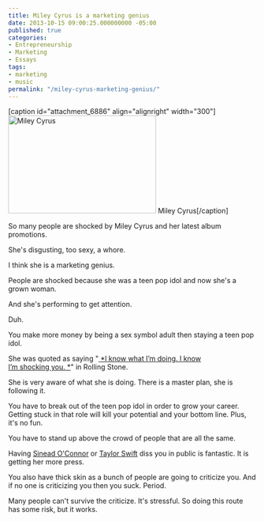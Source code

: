 ```yaml
---
title: Miley Cyrus is a marketing genius
date: 2013-10-15 09:00:25.000000000 -05:00
published: true
categories:
- Entrepreneurship
- Marketing
- Essays
tags:
- marketing
- music
permalink: "/miley-cyrus-marketing-genius/"
---
```

[caption id="attachment_6886" align="alignright" width="300"]<img class="size-medium wp-image-6886" alt="Miley Cyrus" src="{{ site.baseurl }}/posts/2013/10/miley-cyrus-we-cant-stop-1-650-430-300x198.jpg" width="300" height="198" /> Miley Cyrus[/caption]

So many people are shocked by Miley Cyrus and her latest album promotions.

She's disgusting, too sexy, a whore.

I think she is a marketing genius.

People are shocked because she was a teen pop idol and now she's a grown woman.

And she's performing to get attention.

Duh.

You make more money by being a sex symbol adult then staying a teen pop idol.

She was quoted as saying "<a href="http://www.rollingstone.com/music/news/miley-cyrus-on-why-she-loves-weed-went-wild-at-the-vmas-and-much-more-20130927" target="_blank"> *I know what I’m doing. I know I’m shocking you. *</a>" in Rolling Stone.

She is very aware of what she is doing. There is a master plan, she is following it.

You have to break out of the teen pop idol in order to grow your career. Getting stuck in that role will kill your potential and your bottom line. Plus, it's no fun.

You have to stand up above the crowd of people that are all the same.

Having <a href="http://www.eonline.com/news/467816/sinead-o-connor-slams-miley-cyrus-in-fourth-letter-to-pop-star" target="_blank">Sinead O'Connor</a> or <a href="http://hollywoodlife.com/2013/10/09/taylor-swift-disses-miley-cyrus-vma-performance-disgusting/" target="_blank">Taylor Swift</a> diss you in public is fantastic. It is getting her more press.

You also have thick skin as a bunch of people are going to criticize you. And if no one is criticizing you then you suck. Period.

Many people can't survive the criticize. It's stressful. So doing this route has some risk, but it works.</p>

